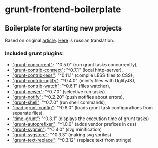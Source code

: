 grunt-frontend-boilerplate
==========================

## Boilerplate for starting new projects

Based on original [article](http://www.html5rocks.com/en/tutorials/tooling/supercharging-your-gruntfile/). [Here](http://habrahabr.ru/post/215267/) is russian translation.

### Included grunt plugins:

* ["grunt-concurrent"](https://github.com/sindresorhus/grunt-concurrent): "^0.5.0" (run grunt tasks concurrently),
* ["grunt-contrib-connect"](https://github.com/gruntjs/grunt-contrib-connect): "^0.7.1" (local hhtp-server),
* ["grunt-contrib-less"](https://github.com/gruntjs/grunt-contrib-less): "^0.11.1" (compile LESS files to CSS),
* ["grunt-contrib-uglify"](https://github.com/gruntjs/grunt-contrib-uglify): "^0.4.0" (minify files with UglifyJS),
* ["grunt-contrib-watch"](https://github.com/gruntjs/grunt-contrib-watch): "^0.6.1" (files watcher),
* ["grunt-newer"](https://github.com/tschaub/grunt-newer): "^0.7.0" (selective run tasks),
* ["grunt-notify"](https://github.com/dylang/grunt-notify): "^0.2.20" (push notifies about errors),
* ["grunt-shell"](https://github.com/sindresorhus/grunt-shell): "^0.7.0" (run shell commands),
* ["load-grunt-config"](https://github.com/creynders/load-grunt-configs): "^0.8.0" (loads grunt task configurations from separate files),
* ["time-grunt"](https://github.com/sindresorhus/time-grunt): "^0.3.1" (displays the execution time of grunt tasks)
* ["grunt-autoprefixer"](https://github.com/nDmitry/grunt-autoprefixer): "^1.0.0" (adds vendor prefixes in css)
* ["grunt-svgmin"](https://github.com/sindresorhus/grunt-svgmin): "^0.4.0" (svg minification)
* ["grunt-svgstore"](https://github.com/FWeinb/grunt-svgstore): "^0.3.3" (making svg sprites)
* ["grunt-text-replace"](https://github.com/yoniholmes/grunt-text-replace): "^0.3.12" (replace text from strings)